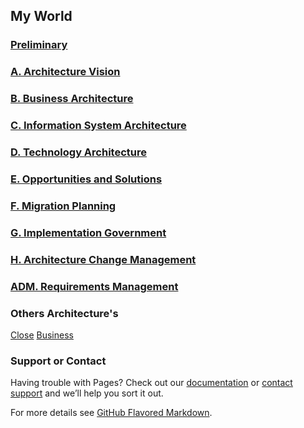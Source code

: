 



## My World 





### [Preliminary](pre.html)

### [A. Architecture Vision](vision.html)

### [B. Business Architecture](bus.html)

### [C. Information System Architecture](info.html)

### [D. Technology Architecture](tech.html)

### [E. Opportunities and Solutions](oppo.html)

### [F. Migration Planning](mig.html)

### [G. Implementation Government](gover.html)

### [H. Architecture Change Management](change.html)

### [ADM. Requirements Management](req.html)













### Others Architecture's
[Close](#) [Business](#)

### Support or Contact

Having trouble with Pages? Check out our [documentation](https://docs.github.com/categories/github-pages-basics/) or [contact support](https://github.com/contact) and we’ll help you sort it out.

For more details see [GitHub Flavored Markdown](https://guides.github.com/features/mastering-markdown/).
